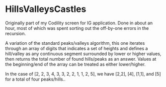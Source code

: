# HillsValleysCastles
Originally part of my Codility screen for IG application. Done in about an hour, most of which was spent sorting out the off-by-one errors in the recursion.

A variation of the standard peaks/valleys algorithm, this one iterates through an array of digits that indicates a set of heights and defines a hill/valley as any continuous segment surrounded by lower or higher values, then returns the total number of found hills/peaks as an answer. Values at the beginning/end of the array can be treated as either lower/higher. 

In the case of [2, 2, 3, 4, 3, 3, 2, 2, 1, 1, 2, 5], we have [2,2], [4], [1,1], and [5] for a total of four peaks/hills.. 
